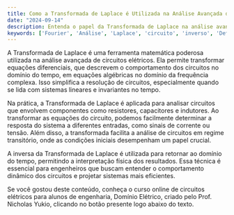 ```yaml
---
title: Como a Transformada de Laplace é Utilizada na Análise Avançada de Circuitos?
date: "2024-09-14"
description: Entenda o papel da Transformada de Laplace na análise avançada de circuitos elétricos.
keywords: ['Fourier', 'Análise', 'Laplace', 'circuito', 'inverso', 'Definição', 'Transformada']
---
```


A Transformada de Laplace é uma ferramenta matemática poderosa utilizada na análise avançada de circuitos elétricos. Ela permite transformar equações diferenciais, que descrevem o comportamento dos circuitos no domínio do tempo, em equações algébricas no domínio da frequência complexa. Isso simplifica a resolução de circuitos, especialmente quando se lida com sistemas lineares e invariantes no tempo.

Na prática, a Transformada de Laplace é aplicada para analisar circuitos que envolvem componentes como resistores, capacitores e indutores. Ao transformar as equações do circuito, podemos facilmente determinar a resposta do sistema a diferentes entradas, como sinais de corrente ou tensão. Além disso, a transformada facilita a análise de circuitos em regime transitório, onde as condições iniciais desempenham um papel crucial.

A inversa da Transformada de Laplace é utilizada para retornar ao domínio do tempo, permitindo a interpretação física dos resultados. Essa técnica é essencial para engenheiros que buscam entender o comportamento dinâmico dos circuitos e projetar sistemas mais eficientes.

Se você gostou deste conteúdo, conheça o curso online de circuitos elétricos para alunos de engenharia, Domínio Elétrico, criado pelo Prof. Nicholas Yukio, clicando no botão presente logo abaixo do texto.